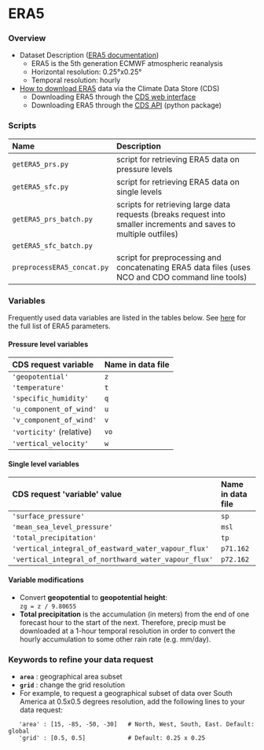 # ERA5

### Overview
* Dataset Description ([ERA5 documentation](https://confluence.ecmwf.int/display/CKB/ERA5%3A+data+documentation))
    * ERA5 is the 5th generation ECMWF atmospheric reanalysis
    * Horizontal resolution: 0.25&deg;x0.25&deg;
    * Temporal resolution: hourly
* [How to download ERA5](https://confluence.ecmwf.int/display/CKB/How+to+download+ERA5) data via the Climate Data Store (CDS) 
   * Downloading ERA5 through the [CDS web interface](https://cds.climate.copernicus.eu/#!/search?text=ERA5&type=dataset)
   * Downloading ERA5 through the [CDS API](https://cds.climate.copernicus.eu/api-how-to) (python package)

### Scripts
| Name | Description |
|:---  |:---         |
| `getERA5_prs.py` | script for retrieving ERA5 data on pressure levels |
| `getERA5_sfc.py` | script for retrieving ERA5 data on single levels |
| `getERA5_prs_batch.py` | scripts for retrieving large data requests (breaks request into smaller increments and saves to multiple outfiles) |
| `getERA5_sfc_batch.py` |   |
| `preprocessERA5_concat.py` | script for preprocessing and concatenating ERA5 data files (uses NCO and CDO command line tools) |


### Variables
Frequently used data variables are listed in the tables below. See [here](https://confluence.ecmwf.int/display/CKB/ERA5%3A+data+documentation#ERA5:datadocumentation-Parameterlistings) for the full list of ERA5 parameters.

#### Pressure level variables
CDS request variable | Name in data file
:---        | :---
`'geopotential'` | `z`
`'temperature'` | `t`
`'specific_humidity'` | `q`
`'u_component_of_wind'` | `u`
`'v_component_of_wind'` | `v`
`'vorticity'` (relative) | `vo`
`'vertical_velocity'` | `w`

#### Single level variables
CDS request 'variable' value | Name in data file
:---        | :---
`'surface_pressure'` | `sp`
`'mean_sea_level_pressure'` | `msl` 
`'total_precipitation'` | `tp`
`'vertical_integral_of_eastward_water_vapour_flux'` | `p71.162`
`'vertical_integral_of_northward_water_vapour_flux'` | `p72.162`

#### Variable modifications
* Convert **geopotential** to **geopotential height**:  
  `zg = z / 9.80655`
* **Total precipitation** is the accumulation (in meters) from the end of one forecast hour to the start of the next. Therefore, precip must be downloaded at a 1-hour temporal resolution in order to convert the hourly accumulation to some other rain rate (e.g. mm/day).

  
### Keywords to refine your data request
* **`area`** : geographical area subset
* **`grid`** : change the grid resolution
* For example, to request a geographical subset of data over South America at 0.5x0.5 degrees resolution, add the following lines to your data request:
```
   'area' : [15, -85, -50, -30]   # North, West, South, East. Default: global 
   'grid' : [0.5, 0.5]            # Default: 0.25 x 0.25
```
